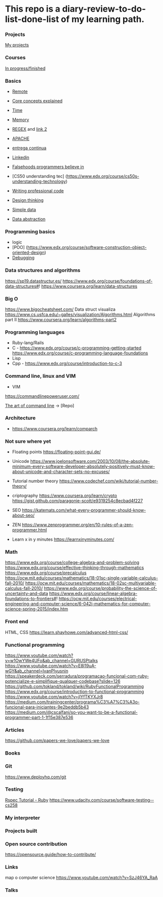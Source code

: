# This repo is a diary-review-to-do-list-done-list of my learning path.

### Projects

[My projects](https://github.com/biancaguzenski/learning-path/blob/master/projects.md)

### Courses

[In progress/finished](https://github.com/biancaguzenski/learning-path/blob/master/courses.md)  

### Basics
  * [Remote](https://docs.google.com/spreadsheets/d/1TLJSlNxCbwRNxy14Toe1PYwbCTY7h0CNHeer9J0VRzE/htmlview#gid=1279011369)
  * [Core concepts explained](http://carlcheo.com/compsci)
  * [Time](https://unix4lyfe.org/time/)
  * [Memory](https://lwn.net/Articles/250967/)
  * [REGEX](https://github.com/regexhq) and [link 2](https://github.com/ziishaned/learn-regex)
  * [APACHE](https://www.google.com/search?q=apache&oq=apache&aqs=chrome..69i57.666j0j1&sourceid=chrome&ie=UTF-8)
  * [entrega continua](https://www.google.com/search?q=continuous+delivery&oq=continuous+delivery&aqs=chrome..69i57.2712j0j1&sourceid=chrome&ie=UTF-8)
  
  
  * [Linkedin](https://womakerscode.gitbook.io/linkedin-um-guia-girl-power/)
  * [Falsehoods programmers believe in](https://github.com/kdeldycke/awesome-falsehood)
  * [CS50 understanding tec] (https://www.edx.org/course/cs50s-understanding-technology)
  * [Writing professional code](https://www.edx.org/course/writing-professional-code-advanced-topics)
  * [Design thinking](https://www.edx.org/course/introduction-to-design-thinking)
  * [Simple data](https://www.edx.org/course/how-to-code-simple-data)
  * [Data abstraction](https://www.edx.org/course/software-construction-data-abstraction)

### Programming basics

  - logic
  - [POO] (https://www.edx.org/course/software-construction-object-oriented-design)
  - [Debugging](https://www.udacity.com/course/software-debugging--cs259)

### Data structures and algorithms
  https://sp19.datastructur.es/
  https://www.edx.org/course/foundations-of-data-structures#!
  https://www.coursera.org/learn/data-structures

 ### Big O
  https://www.bigocheatsheet.com/
  Data struct visualiza
  https://www.cs.usfca.edu/~galles/visualization/Algorithms.html
  Algorithms part II
  https://www.coursera.org/learn/algorithms-part2

### Programming languages
  - Ruby-lang/Rails
  - C - https://www.edx.org/course/c-programming-getting-started
  https://www.edx.org/course/c-programming-language-foundations
  - Lisp
  - Cpp - https://www.edx.org/course/introduction-to-c-3

### Command line, linux and VIM

  - VIM

  https://commandlinepoweruser.com/
  
  
  [The art of command line](https://github.com/jlevy/the-art-of-command-line) -> [Repo]

### Architecture

  - https://www.coursera.org/learn/comparch

### Not sure where yet
  - Floating points
  https://floating-point-gui.de/
  - Unicode
  https://www.joelonsoftware.com/2003/10/08/the-absolute-minimum-every-software-developer-absolutely-positively-must-know-about-unicode-and-character-sets-no-excuses/
  - Tutorial number theory
  https://www.codechef.com/wiki/tutorial-number-theory/

  - criptography
  https://www.coursera.org/learn/crypto
  https://gist.github.com/paragonie-scott/e9319254c8ecbad4f227
  - SEO
  https://katemats.com/what-every-programmer-should-know-about-seo/
  - ZEN
  https://www.zenprogrammer.org/en/10-rules-of-a-zen-programmer.html
  - Learn x in y minutes
  https://learnxinyminutes.com/

### Math

  https://www.edx.org/course/college-algebra-and-problem-solving
  https://www.edx.org/course/effective-thinking-through-mathematics
  https://www.edx.org/course/precalculus
  https://ocw.mit.edu/courses/mathematics/18-01sc-single-variable-calculus-fall-2010/
  https://ocw.mit.edu/courses/mathematics/18-02sc-multivariable-calculus-fall-2010/
  https://www.edx.org/course/probability-the-science-of-uncertainty-and-data
  https://www.edx.org/course/linear-algebra-foundations-to-frontiers#!
  https://ocw.mit.edu/courses/electrical-engineering-and-computer-science/6-042j-mathematics-for-computer-science-spring-2015/index.htm


### Front end

HTML, CSS
  https://learn.shayhowe.com/advanced-html-css/

### Functional programming

  https://www.youtube.com/watch?v=w1OwYWe4UFo&ab_channel=GURUSPtalks
  https://www.youtube.com/watch?v=E8I19uA-wGY&ab_channel=IvanPlyusnin
  https://speakerdeck.com/serradura/programacao-funcional-com-ruby-potencialize-e-simplifique-qualquer-codebase?slide=126
  https://github.com/tokland/tokland/wiki/RubyFunctionalProgramming
  https://www.edx.org/course/introduction-to-functional-programming
  https://www.youtube.com/watch?v=jIYfTKYXJr8
  https://medium.com/trainingcenter/programa%C3%A7%C3%A3o-funcional-para-iniciantes-9e2beddb5b43
  https://medium.com/@cscalfani/so-you-want-to-be-a-functional-programmer-part-1-1f15e387e536

### Articles

  https://github.com/papers-we-love/papers-we-love

### Books

### Git
https://www.deployhq.com/git

### Testing
 
  [Rspec Tutorial - Ruby](https://www.tutorialspoint.com/rspec/rspec_writing_specs.htm)
  https://www.udacity.com/course/software-testing--cs258

### My interpreter

### Projects built

### Open source contribution

  https://opensource.guide/how-to-contribute/

### Links

  map o computer science
  https://www.youtube.com/watch?v=SzJ46YA_RaA

### Talks
